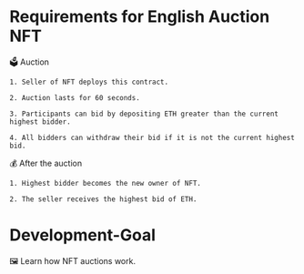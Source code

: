# Requirements for English Auction NFT

🗳️ Auction

    1. Seller of NFT deploys this contract.

    2. Auction lasts for 60 seconds.

    3. Participants can bid by depositing ETH greater than the current highest bidder.

    4. All bidders can withdraw their bid if it is not the current highest bid.

💰 After the auction

    1. Highest bidder becomes the new owner of NFT.

    2. The seller receives the highest bid of ETH.

# Development-Goal

🖼️ Learn how NFT auctions work.

